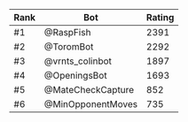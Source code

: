 Rank|Bot|Rating
---|---|---
#1|@RaspFish|2391
#2|@ToromBot|2292
#3|@vrnts_colinbot|1897
#4|@OpeningsBot|1693
#5|@MateCheckCapture|852
#6|@MinOpponentMoves|735
